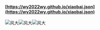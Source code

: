 #### [https://wy2022wy.github.io/xiaobai.json](https://wy2022wy.github.io/xiaobai.json)

![风大](http://img.soogif.com/W26NzuxbTHn0xExcSDUbllD2WuTfVXua.gif)![风大](http://img.soogif.com/W26NzuxbTHn0xExcSDUbllD2WuTfVXua.gif)![风大](http://img.soogif.com/W26NzuxbTHn0xExcSDUbllD2WuTfVXua.gif)
